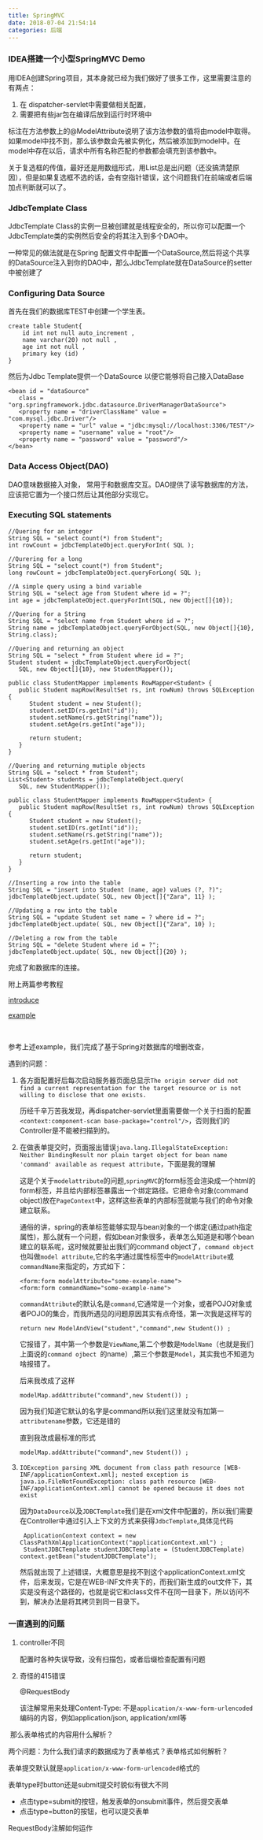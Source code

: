```yaml
---
title: SpringMVC
date: 2018-07-04 21:54:14
categories: 后端
---
```


### IDEA搭建一个小型SpringMVC Demo

用IDEA创建Spring项目，其本身就已经为我们做好了很多工作，这里需要注意的有两点：

1. 在 dispatcher-servlet中需要做相关配置，
2. 需要把有些jar包在编译后放到运行时环境中



标注在方法参数上的@ModelAttribute说明了该方法参数的值将由model中取得。如果model中找不到，那么该参数会先被实例化，然后被添加到model中。在model中存在以后，请求中所有名称匹配的参数都会填充到该参数中。 



关于复选框的传值，最好还是用数组形式，用List总是出问题（还没搞清楚原因），但是如果复选框不选的话，会有空指针错误，这个问题我们在前端或者后端加点判断就可以了。



### JdbcTemplate Class

JdbcTemplate Class的实例一旦被创建就是线程安全的，所以你可以配置一个JdbcTemplate类的实例然后安全的将其注入到多个DAO中。

一种常见的做法就是在Spring 配置文件中配置一个DataSource,然后将这个共享的DataSource注入到你的DAO中，那么JdbcTemplate就在DataSource的setter中被创建了

### Configuring Data Source

首先在我们的数据库TEST中创建一个学生表。

```
create table Student{
    id int not null auto_increment ,
    name varchar(20) not null ,
    age int not null ,
    primary key (id)
}
```

然后为Jdbc Template提供一个DataSource 以便它能够将自己接入DataBase

```
<bean id = "dataSource" 
   class = "org.springframework.jdbc.datasource.DriverManagerDataSource">
   <property name = "driverClassName" value = "com.mysql.jdbc.Driver"/>
   <property name = "url" value = "jdbc:mysql://localhost:3306/TEST"/>
   <property name = "username" value = "root"/>
   <property name = "password" value = "password"/>
</bean>
```

### Data Access Object(DAO)

DAO意味数据接入对象， 常用于和数据库交互。DAO提供了读写数据库的方法，应该把它置为一个接口然后让其他部分实现它。

### Executing SQL statements

```
//Quering for an integer
String SQL = "select count(*) from Student";
int rowCount = jdbcTemplateObject.queryForInt( SQL );

//Qurering for a long
String SQL = "select count(*) from Student";
long rowCount = jdbcTemplateObject.queryForLong( SQL );

//A simple query using a bind variable
String SQL = "select age from Student where id = ?";
int age = jdbcTemplateObject.queryForInt(SQL, new Object[]{10});

//Quering for a String
String SQL = "select name from Student where id = ?";
String name = jdbcTemplateObject.queryForObject(SQL, new Object[]{10}, String.class);

//Quering and returning an object
String SQL = "select * from Student where id = ?";
Student student = jdbcTemplateObject.queryForObject(
   SQL, new Object[]{10}, new StudentMapper());

public class StudentMapper implements RowMapper<Student> {
   public Student mapRow(ResultSet rs, int rowNum) throws SQLException {
      Student student = new Student();
      student.setID(rs.getInt("id"));
      student.setName(rs.getString("name"));
      student.setAge(rs.getInt("age"));
      
      return student;
   }
}

//Quering and returning mutiple objects
String SQL = "select * from Student";
List<Student> students = jdbcTemplateObject.query(
   SQL, new StudentMapper());

public class StudentMapper implements RowMapper<Student> {
   public Student mapRow(ResultSet rs, int rowNum) throws SQLException {
      Student student = new Student();
      student.setID(rs.getInt("id"));
      student.setName(rs.getString("name"));
      student.setAge(rs.getInt("age"));
      
      return student;
   }
}

//Inserting a row into the table
String SQL = "insert into Student (name, age) values (?, ?)";
jdbcTemplateObject.update( SQL, new Object[]{"Zara", 11} );

//Updating a row into the table
String SQL = "update Student set name = ? where id = ?";
jdbcTemplateObject.update( SQL, new Object[]{"Zara", 10} );

//Deleting a row from the table
String SQL = "delete Student where id = ?";
jdbcTemplateObject.update( SQL, new Object[]{20} );
```

完成了和数据库的连接。



附上两篇参考教程

[introduce](http://www.tutorialspoint.com/spring/spring_jdbc_framework.htm)

[example](https://www.tutorialspoint.com/spring/calling_stored_procedure.htm)

​     

参考上述example，我们完成了基于Spring对数据库的增删改查，





遇到的问题：

1. 各方面配置好后每次启动服务器页面总显示`The origin server did not find a current representation for the target resource or is not willing to disclose that one exists.`

    

   历经千辛万苦我发现，再dispatcher-servlet里面需要做一个关于扫面的配置`<context:component-scan base-package="control"/>`，否则我们的Controller是不能被扫描到的。

   

2. 在做表单提交时，页面报出错误`java.lang.IllegalStateException: Neither BindingResult nor plain target object for bean name 'command' available as request attribute`，下面是我的理解

    

   ​	这是个关于`modelattribute`的问题,`springMVC`的form标签会渲染成一个html的form标签，并且给内部标签暴露出一个绑定路径。它把命令对象(command object)放在`PageContext`中，这样这些表单的内部标签就能与我们的命令对象建立联系。

   ​	通俗的讲，spring的表单标签能够实现与bean对象的一个绑定(通过path指定属性)，那么就有一个问题，假如bean对象很多，表单怎么知道是和哪个bean建立的联系呢，这时候就要扯出我们的command object了，`command object`也叫做`model attribute`,它的名字通过属性标签中的`modelAttribute`或`commandName`来指定的，方式如下：

   ```
   <form:form modelAttribute="some-example-name">
   <form:form commandName="some-example-name">
   ```

   `commandAttribute`的默认名是`command`,它通常是一个对象，或者POJO对象或者POJO的集合，而我所遇见的问题原因其实有点奇怪，第一次我是这样写的

   `return new ModelAndView("student","command",new Student()) ;`

   它报错了，其中第一个参数是`ViewName`,第二个参数是`ModelName`（也就是我们上面说的`command ojbect `的name）,第三个参数是`Model`，其实我也不知道为啥报错了。

   后来我改成了这样

   ```
   modelMap.addAttribute("command",new Student()) ;
   ```

   因为我们知道它默认的名字是command所以我们这里就没有加第一`attributename`参数，它还是错的

   直到我改成最标准的形式

   ```
   modelMap.addAttribute("command",new Student()) ;
   ```

   

3. `IOException parsing XML document from class path resource [WEB-INF/applicationContext.xml]; nested exception is java.io.FileNotFoundException: class path resource [WEB-INF/applicationContext.xml] cannot be opened because it does not exist`

   

   因为`DataDource`以及`JDBCTemplate`我们是在xml文件中配置的，所以我们需要在Controller中通过引入上下文的方式来获得`JdbcTemplate`,具体见代码

   ```
    ApplicationContext context = new ClassPathXmlApplicationContext("applicationContext.xml") ;
    StudentJDBCTemplate studentJDBCTemplate = (StudentJDBCTemplate) context.getBean("studentJDBCTemplate");
   ```

   然后就出现了上述错误，大概意思是找不到这个applicationContext.xml文件，后来发现，它是在WEB-INF文件夹下的，而我们新生成的out文件下，其实是没有这个路径的，也就是说它和class文件不在同一目录下，所以访问不到，解决办法是将其拷贝到同一目录下。

   




### 一直遇到的问题

1. controller不同

   配置时各种失误导致，没有扫描包，或者后缀检查配置有问题

2. 奇怪的415错误

   @RequestBody

   该注解常用来处理Content-Type: 不是`application/x-www-form-urlencoded`编码的内容，例如application/json, application/xml等



​	那么表单格式的内容用什么解析？

两个问题：为什么我们请求的数据成为了表单格式？表单格式如何解析？

表单提交默认就是`application/x-www-form-urlencoded`格式的

表单type时button还是submit提交时貌似有很大不同

+ 点击type=submit的按钮，触发表单的onsubmit事件，然后提交表单
+ 点击type=button的按钮，也可以提交表单

RequestBody注解如何运作